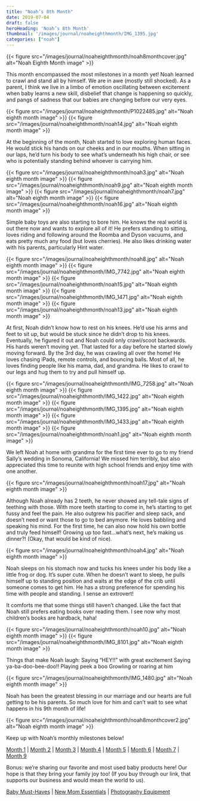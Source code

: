```yaml
---
title: "Noah’s 8th Month"
date: 2019-07-04
draft: false
heroHeading: 'Noah’s 8th Month'
thumbnail: '/images/journal/noaheighthmonth/IMG_1395.jpg'
categories: ["noah"]
---
```


{{< figure src="/images/journal/noaheighthmonth/noah8monthcover.jpg" alt="Noah Eighth Month image" >}}

This month encompassed the most milestones in a month yet! Noah learned to crawl and stand all by himself. We are in awe (mostly still shocked). As a parent, I think we live in a limbo of emotion oscillating between excitement when baby learns a new skill, disbelief that change is happening so quickly, and pangs of sadness that our babies are changing before our very eyes. 

{{< figure src="/images/journal/noaheighthmonth/P1022485.jpg" alt="Noah eighth month image" >}}
{{< figure src="/images/journal/noaheighthmonth/noah14.jpg" alt="Noah eighth month image" >}}

At the beginning of the month, Noah started to love exploring human faces. He would stick his hands on our cheeks and in our mouths. When sitting in our laps, he’d turn his body to see what’s underneath his high chair, or see who is potentially standing behind whoever is carrying him. 

{{< figure src="/images/journal/noaheighthmonth/noah3.jpg" alt="Noah eighth month image" >}}
{{< figure src="/images/journal/noaheighthmonth/noah9.jpg" alt="Noah eighth month image" >}}
{{< figure src="/images/journal/noaheighthmonth/noah7.jpg" alt="Noah eighth month image" >}}
{{< figure src="/images/journal/noaheighthmonth/noah16.jpg" alt="Noah eighth month image" >}}

Simple baby toys are also starting to bore him. He knows the real world is out there now and wants to explore all of it! He prefers standing to sitting, loves riding and following around the Roomba and Dyson vacuums, and eats pretty much any food (but loves cherries). He also likes drinking water with his parents, particularly Hint water.

{{< figure src="/images/journal/noaheighthmonth/noah8.jpg" alt="Noah eighth month image" >}}
{{< figure src="/images/journal/noaheighthmonth/IMG_7742.jpg" alt="Noah eighth month image" >}}
{{< figure src="/images/journal/noaheighthmonth/noah15.jpg" alt="Noah eighth month image" >}}
{{< figure src="/images/journal/noaheighthmonth/IMG_1471.jpg" alt="Noah eighth month image" >}}
{{< figure src="/images/journal/noaheighthmonth/noah13.jpg" alt="Noah eighth month image" >}}


At first, Noah didn’t know how to rest on his knees. He’d use his arms and feet to sit up, but would be stuck since he didn’t drop to his knees. Eventually, he figured it out and Noah could only crawl/scoot backwards. His hards weren’t moving yet. That lasted for a day before he started slowly moving forward. By the 3rd day, he was crawling all over the home! He loves chasing iPads, remote controls, and bouncing balls. Most of all, he loves finding people like his mama, dad, and grandma. He likes to crawl to our legs and hug them to try and pull himself up. 

{{< figure src="/images/journal/noaheighthmonth/IMG_7258.jpg" alt="Noah eighth month image" >}}
{{< figure src="/images/journal/noaheighthmonth/IMG_1422.jpg" alt="Noah eighth month image" >}}
{{< figure src="/images/journal/noaheighthmonth/IMG_1395.jpg" alt="Noah eighth month image" >}}
{{< figure src="/images/journal/noaheighthmonth/IMG_1433.jpg" alt="Noah eighth month image" >}}
{{< figure src="/images/journal/noaheighthmonth/noah1.jpg" alt="Noah eighth month image" >}}

We left Noah at home with grandma for the first time ever to go to my friend Sally’s wedding in Sonoma, California! We missed him terribly, but also appreciated this time to reunite with high school friends and enjoy time with one another.

{{< figure src="/images/journal/noaheighthmonth/noah17.jpg" alt="Noah eighth month image" >}}

Although Noah already has 2 teeth, he never showed any tell-tale signs of teething with those. With more teeth starting to come in, he’s starting to get fussy and feel the pain. He also outgrew his pacifier and sleep sack, and doesn’t need or want those to go to bed anymore. He loves babbling and speaking his mind. For the first time, he can also now hold his own bottle and truly feed himself! Growing up too fast...what’s next, he’s making us dinner?! (Okay, that would be kind of nice).

{{< figure src="/images/journal/noaheighthmonth/noah4.jpg" alt="Noah eighth month image" >}}

Noah sleeps on his stomach now and tucks his knees under his body like a little frog or dog. It’s super cute. When he doesn’t want to sleep, he pulls himself up to standing position and waits at the edge of the crib until someone comes to get him. He has a strong preference for spending his time with people and standing. I sense an extrovert!

It comforts me that some things still haven’t changed. Like the fact that Noah still prefers eating books over reading them. I see now why most children’s books are hardback, haha!

{{< figure src="/images/journal/noaheighthmonth/noah10.jpg" alt="Noah eighth month image" >}}
{{< figure src="/images/journal/noaheighthmonth/IMG_8101.jpg" alt="Noah eighth month image" >}}

Things that make Noah laugh:
Saying “HEY!!” with great excitement
Saying ya-ba-doo-bee-doo!!
Playing peek a boo
Growling or roaring at him

{{< figure src="/images/journal/noaheighthmonth/IMG_1480.jpg" alt="Noah eighth month image" >}}

Noah has been the greatest blessing in our marriage and our hearts are full getting to be his parents. So much love for him and can’t wait to see what happens in his 9th month of life!

{{< figure src="/images/journal/noaheighthmonth/noah8monthcover2.jpg" alt="Noah eighth month image" >}}

Keep up with Noah’s monthly milestones below!

[Month 1](/journal/first-month/) | [Month 2](/journal/second-month/) | [Month 3](/journal/third-month/) | [Month 4](/journal/fourth-month/) | [Month 5](/journal/fifth-month/) | [Month 6](/journal/sixth-month/) | [Month 7](/journal/seventh-month/) | [Month 9](/journal/nine-month/)

Bonus: we’re sharing our favorite and most used baby products here! Our hope is that they bring your family joy too! (If you buy through our link, that supports our business and would mean the world to us). 

[Baby Must-Haves](https://kit.com/ivanasteven/our-baby-must-haves) | [New Mom Essentials](https://kit.com/ivanasteven/new-mom-essentials) | [Photography Equipment](https://kit.com/ivanasteven/photography-gear)